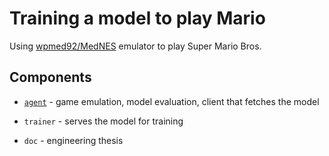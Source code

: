 # Training a model to play Mario

Using [wpmed92/MedNES](https://github.com/wpmed92/MedNES) emulator to play Super Mario Bros.

## Components

- [`agent`](agent/README.md) - game emulation, model evaluation, client that fetches the model

- `trainer` - serves the model for training

- `doc` - engineering thesis
